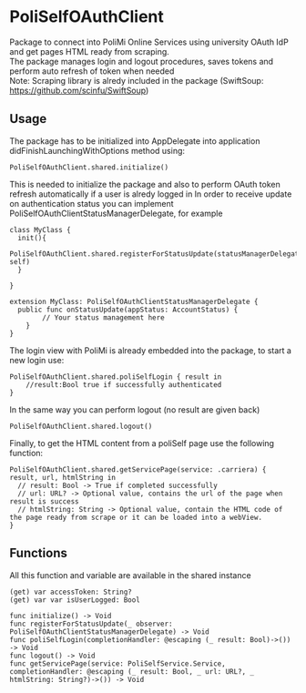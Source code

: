 # PoliSelfOAuthClient

Package to connect into PoliMi Online Services using university OAuth IdP and get pages HTML ready from scraping.<br/>
The package manages login and logout procedures, saves tokens and perform auto refresh of token when needed<br/>
Note: Scraping library is alredy included in the package (SwiftSoup: https://github.com/scinfu/SwiftSoup)

## Usage
The package has to be initialized into AppDelegate into application didFinishLaunchingWithOptions method using:
```
PoliSelfOAuthClient.shared.initialize()
```
This is needed to initialize the package and also to perform OAuth token refresh automatically if a user is alredy logged in
In order to receive update on authentication status you can implement PoliSelfOAuthClientStatusManagerDelegate, for example
```
class MyClass {
  init(){
    PoliSelfOAuthClient.shared.registerForStatusUpdate(statusManagerDelegate: self)
  }

}

extension MyClass: PoliSelfOAuthClientStatusManagerDelegate {
  public func onStatusUpdate(appStatus: AccountStatus) {
        // Your status management here
    }
}
```
The login view with PoliMi is already embedded into the package, to start a new login use:
```
PoliSelfOAuthClient.shared.poliSelfLogin { result in
    //result:Bool true if successfully authenticated
}
```
In the same way you can perform logout (no result are given back)
```
PoliSelfOAuthClient.shared.logout()
```
Finally, to get the HTML content from a poliSelf page use the following function:
```
PoliSelfOAuthClient.shared.getServicePage(service: .carriera) { result, url, htmlString in
  // result: Bool -> True if completed successfully
  // url: URL? -> Optional value, contains the url of the page when result is success
  // htmlString: String -> Optional value, contain the HTML code of the page ready from scrape or it can be loaded into a webView.
}
```

## Functions
All this function and variable are available in the shared instance
```
(get) var accessToken: String?
(get) var var isUserLogged: Bool

func initialize() -> Void
func registerForStatusUpdate(_ observer: PoliSelfOAuthClientStatusManagerDelegate) -> Void
func poliSelfLogin(completionHandler: @escaping (_ result: Bool)->()) -> Void
func logout() -> Void
func getServicePage(service: PoliSelfService.Service, completionHandler: @escaping (_ result: Bool, _ url: URL?, _ htmlString: String?)->()) -> Void
```
